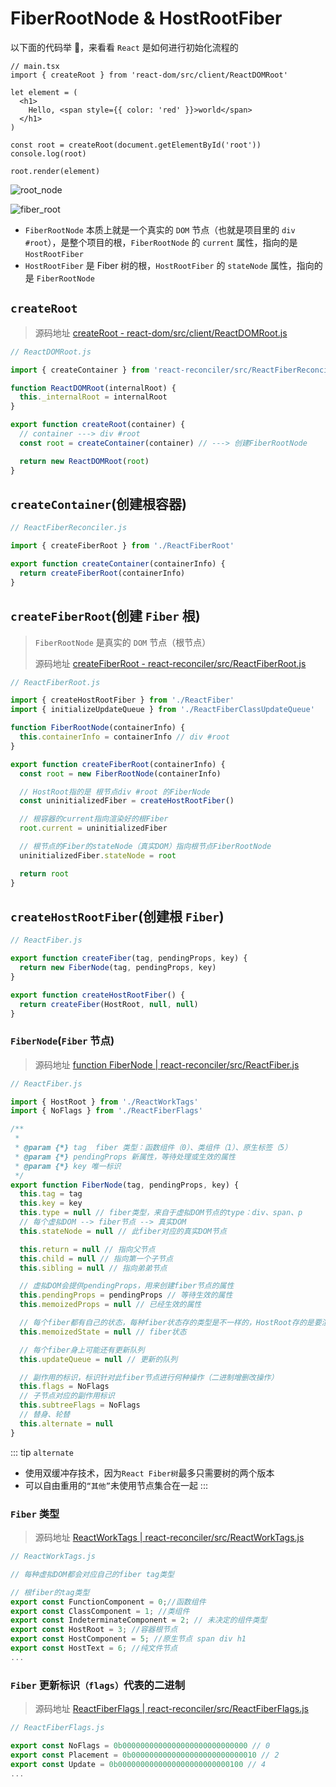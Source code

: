 # FiberRootNode & HostRootFiber

以下面的代码举 🌰，来看看 `React` 是如何进行初始化流程的

```tsx
// main.tsx
import { createRoot } from 'react-dom/src/client/ReactDOMRoot'

let element = (
  <h1>
    Hello, <span style={{ color: 'red' }}>world</span>
  </h1>
)

const root = createRoot(document.getElementById('root'))
console.log(root)

root.render(element)
```

![root_node](https://steinsgate.oss-cn-hangzhou.aliyuncs.com/root_node.png)

![fiber_root](https://steinsgate.oss-cn-hangzhou.aliyuncs.com/Fiber_root.jpeg)

- `FiberRootNode` 本质上就是一个真实的 `DOM` 节点（也就是项目里的 `div #root`），是整个项目的根，`FiberRootNode` 的 `current` 属性，指向的是 `HostRootFiber`
- `HostRootFiber` 是 Fiber 树的根，`HostRootFiber` 的 `stateNode` 属性，指向的是 `FiberRootNode`

## `createRoot`

> 源码地址 [createRoot - react-dom/src/client/ReactDOMRoot.js](https://github.com/azzlzzxz/react-source-code/blob/3d95c43b8967d4dda1ec9a22f0d9ea4999fee8b8/packages/react-dom/src/client/ReactDOMRoot.js#L161)

```js
// ReactDOMRoot.js

import { createContainer } from 'react-reconciler/src/ReactFiberReconciler'

function ReactDOMRoot(internalRoot) {
  this._internalRoot = internalRoot
}

export function createRoot(container) {
  // container ---> div #root
  const root = createContainer(container) // ---> 创建FiberRootNode

  return new ReactDOMRoot(root)
}
```

## `createContainer`(创建根容器)

```js
// ReactFiberReconciler.js

import { createFiberRoot } from './ReactFiberRoot'

export function createContainer(containerInfo) {
  return createFiberRoot(containerInfo)
}
```

## `createFiberRoot`(创建 `Fiber` 根)

> `FiberRootNode` 是真实的 `DOM` 节点（根节点）
>
> 源码地址 [createFiberRoot - react-reconciler/src/ReactFiberRoot.js](https://github.com/azzlzzxz/react-source-code/blob/3d95c43b8967d4dda1ec9a22f0d9ea4999fee8b8/packages/react-reconciler/src/ReactFiberRoot.js#L144)

```js
// ReactFiberRoot.js

import { createHostRootFiber } from './ReactFiber'
import { initializeUpdateQueue } from './ReactFiberClassUpdateQueue'

function FiberRootNode(containerInfo) {
  this.containerInfo = containerInfo // div #root
}

export function createFiberRoot(containerInfo) {
  const root = new FiberRootNode(containerInfo)

  // HostRoot指的是 根节点div #root 的FiberNode
  const uninitializedFiber = createHostRootFiber()

  // 根容器的current指向渲染好的根Fiber
  root.current = uninitializedFiber

  // 根节点的Fiber的stateNode（真实DOM）指向根节点FiberRootNode
  uninitializedFiber.stateNode = root

  return root
}
```

## `createHostRootFiber`(创建根 `Fiber`)

```js
// ReactFiber.js

export function createFiber(tag, pendingProps, key) {
  return new FiberNode(tag, pendingProps, key)
}

export function createHostRootFiber() {
  return createFiber(HostRoot, null, null)
}
```

### `FiberNode`(`Fiber` 节点)

> 源码地址 [function FiberNode | react-reconciler/src/ReactFiber.js](https://github.com/azzlzzxz/react-source-code/blob/main/packages/react-reconciler/src/ReactFiber.js#L136)

```js
// ReactFiber.js

import { HostRoot } from './ReactWorkTags'
import { NoFlags } from './ReactFiberFlags'

/**
 *
 * @param {*} tag  fiber 类型：函数组件（0）、类组件（1）、原生标签（5）
 * @param {*} pendingProps 新属性，等待处理或生效的属性
 * @param {*} key 唯一标识
 */
export function FiberNode(tag, pendingProps, key) {
  this.tag = tag
  this.key = key
  this.type = null // fiber类型，来自于虚拟DOM节点的type：div、span、p
  // 每个虚拟DOM --> fiber节点 --> 真实DOM
  this.stateNode = null // 此fiber对应的真实DOM节点

  this.return = null // 指向父节点
  this.child = null // 指向第一个子节点
  this.sibling = null // 指向弟弟节点

  // 虚拟DOM会提供pendingProps，用来创建fiber节点的属性
  this.pendingProps = pendingProps // 等待生效的属性
  this.memoizedProps = null // 已经生效的属性

  // 每个fiber都有自己的状态，每种fiber状态存的类型是不一样的，HostRoot存的是要渲染的元素
  this.memoizedState = null // fiber状态

  // 每个fiber身上可能还有更新队列
  this.updateQueue = null // 更新的队列

  // 副作用的标识，标识针对此fiber节点进行何种操作（二进制增删改操作）
  this.flags = NoFlags
  // 子节点对应的副作用标识
  this.subtreeFlags = NoFlags
  // 替身、轮替
  this.alternate = null
}
```

::: tip `alternate`

- 使用双缓冲存技术，因为`React Fiber树`最多只需要树的两个版本
- 可以自由重用的`“其他”`未使用节点集合在一起
  :::

### `Fiber` 类型

> 源码地址 [ReactWorkTags | react-reconciler/src/ReactWorkTags.js](https://github.com/azzlzzxz/react-source-code/blob/main/packages/react-reconciler/src/ReactWorkTags.js)

```js
// ReactWorkTags.js

// 每种虚拟DOM都会对应自己的fiber tag类型

// 根fiber的tag类型
export const FunctionComponent = 0;//函数组件
export const ClassComponent = 1; //类组件
export const IndeterminateComponent = 2; // 未决定的组件类型
export const HostRoot = 3; //容器根节点
export const HostComponent = 5; //原生节点 span div h1
export const HostText = 6; //纯文件节点
...
```

### `Fiber` 更新标识`（flags）`代表的二进制

> 源码地址 [ReactFiberFlags | react-reconciler/src/ReactFiberFlags.js](https://github.com/azzlzzxz/react-source-code/blob/main/packages/react-reconciler/src/ReactFiberFlags.js)

```js
// ReactFiberFlags.js

export const NoFlags = 0b0000000000000000000000000000 // 0
export const Placement = 0b0000000000000000000000000010 // 2
export const Update = 0b0000000000000000000000000100 // 4
...
```
